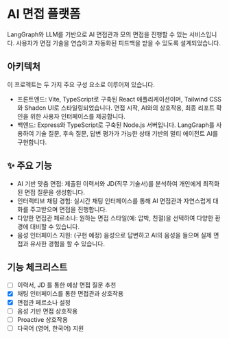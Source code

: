 # AI 면접 플랫폼

LangGraph와 LLM를 기반으로 AI 면접관과 모의 면접을 진행할 수 있는 서비스입니다. 사용자가 면접 기술을 연습하고 자동화된 피드백을 받을 수 있도록 설계되었습니다.


## 아키텍처

이 프로젝트는 두 가지 주요 구성 요소로 이루어져 있습니다.
- 프론트엔드: Vite, TypeScript로 구축된 React 애플리케이션이며, Tailwind CSS와 Shadcn UI로 스타일링되었습니다. 면접 시작, AI와의 상호작용, 최종 리포트 확인을 위한 사용자 인터페이스를 제공합니다.
- 백엔드: Express와 TypeScript로 구축된 Node.js 서버입니다. LangGraph를 사용하여 기술 질문, 후속 질문, 답변 평가가 가능한 상태 기반의 멀티 에이전트 AI를 구현합니다.

## ✨ 주요 기능

-   AI 기반 맞춤 면접: 제출된 이력서와 JD(직무 기술서)를 분석하여 개인에게 최적화된 면접 질문을 생성합니다.
-   인터랙티브 채팅 경험: 실시간 채팅 인터페이스를 통해 AI 면접관과 자연스럽게 대화를 주고받으며 면접을 진행합니다.
-   다양한 면접관 페르소나: 원하는 면접 스타일(예: 압박, 친절)을 선택하여 다양한 환경에 대비할 수 있습니다.
-   음성 인터페이스 지원: (구현 예정) 음성으로 답변하고 AI의 음성을 들으며 실제 면접과 유사한 경험을 할 수 있습니다.

## 기능 체크리스트

- [ ] 이력서, JD 를 통한 예상 면접 질문 추천
- [x] 채팅 인터페이스를 통한 면접관과 상호작용
- [x] 면접관 페르소나 설정
- [ ] 음성 기반 면접 상호작용
- [ ] Proactive 상호작용
- [ ] 다국어 (영어, 한국어) 지원
